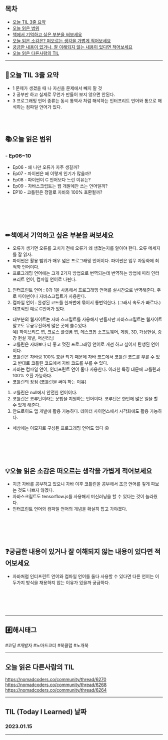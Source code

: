 
## 목차

- [오늘 TIL 3줄 요약](#오늘-TIL-3줄-요약)
- [오늘 읽은 범위](#오늘-읽은-범위)
- [책에서 기억하고 싶은 부분을 써보세요](#책에서-기억하고-싶은-부분을-써보세요)
- [오늘 읽은 소감은? 떠오르는 생각을 가볍게 적어보세요](#오늘-읽은-소감은-떠오르는-생각을-가볍게-적어보세요)
- [궁금한 내용이 있거나, 잘 이해되지 않는 내용이 있다면 적어보세요](#궁금한-내용이-있거나-잘-이해되지-않는-내용이-있다면-적어보세요)
- [오늘 읽은 다른사람의 TIL](#오늘-읽은-다른사람의-TIL)

***
## 🌠오늘 TIL 3줄 요약

- 1 문제가 생겼을 때 나 자신을 문제에서 빼지 말 것
- 2 공부만 하고 실제로 무언가 만들어 보지 않으면 안된다. 
- 3 프로그래밍 언어 종류는 동시 통역사 처럼 해석하는 인터프리트 언어와 통으로 해석하는 컴파일 언어가 있다.
<br>
<br>


## 📚오늘 읽은 범위

### - Ep06~10
- Ep06 - 왜 나만 오류가 자주 생길까?
- Ep07 - 파이썬은 왜 이렇게 인기가 많을까?
- Ep08 - 파이썬이 C 언어보다 느린 이유는?
- Ep09 - 자바스크립트는 웹 개발에만 쓰는 언어일까?
- EP10 - 코틀린은 정말로 자바와 100% 호환될까?
<br>
<br>
<br>
<br>


## ✏책에서 기억하고 싶은 부분을 써보세요
- 오류가 생기면 오류를 고치기 전에 오류가 왜 생겼는지를 알아야 한다. 오류 메세지를 잘 읽자.
- 파이썬은 활용 범위가 매우 넓은 프로그래밍 언어이다. 파이썬은 업무 자동화에 최적화 언어이다.
- 프로그래밍 언어에는 크개 2가지 방법으로 번역되는데 번역하는 방법에 따라 인터프리트 언어, 컴파일 언어로 나뉜다.<br>
 1. 인터프린트 언어 : 0과 1을 사용해서 프로그래밍 언어를 실시간으로 번역해준다. 주로 파이썬이나 자바스크립트가 사용한다.
 2. 컴파일 언어 : 완성된 코드를 한꺼번에 묶어서 통번역한다. (그래서 속도가 빠르다.) 대표적인 예로 C언어가 있다.
- 대부분의 웹사이트는 자바 스크립트를 사용해서 만들지만 자바스크립트는 웹사이트 말고도 무궁무진하게 많은 곳에 쓸수있다.
<br> 예) 하이브리드 앱, 크로스 플랫폼 앱, 데스크톱 소프트웨어, 게임, 3D, 가상현실, 증강 현실 개발, 머신러닝
- 코틀린은 자바보다 더 좋고 멋진 프로그래밍 언어로 개선 하고 싶어서 탄생된 언어이다.
- 코틀린은 자바랑 100% 호환 되기 때문에 자바 코드에서 코틀린 코드를 부를 수 있고 반대로 코틀린 코드에서 자바 코드를 부를 수 있다. 
- 자바는 컴파일 언어, 인터프린트 언어 둘다 사용한다.  이러한 특징 대문에 코틀린과 100% 호환 가능하다.
- 코틀린의 장점 (코틀린을 써야 하는 이유)
1. 코틀린은 null에서 안전한 언어이다.
2. 코틀린은 코루틴이라는 문법을 지원하는 언어이다. 코루틴은 한번에 많은 일을 할 수 있게 해준다. 
3. 안드로이드 앱 개발에 활용 가능하다. 데이터 사이언스에서 시각화에도 활용 가능하다.
- 세상에는 이모지로 구성된 프로그래밍 언어도 있다 😲

<br>
<br>
<br>
<br>


## 💡오늘 읽은 소감은 떠오르는 생각을 가볍게 적어보세요
- 지금 자바를 공부하고 있으니 자바 이후 코틀린을 공부해서 조금 언어를 깊게 파보는 것도 나쁘지 않겠다.
- 자바스크립트도 tensorflow.js를 사용해서 머신러닝을 할 수 있다는 것이 놀라웠다. 
- 인터프린트 언어와 컴파일 언어의 개념을 확실히 잡고 가야겠다.
<br>
<br>
<br>
<br>


## ❓궁금한 내용이 있거나 잘 이해되지 않는 내용이 있다면 적어보세요
- 자바처럼 인터프린트 언어와 컴파일 언어를 둘다 사용할 수 있다면 다른 언어는 이 두가지 방식을 채용하지 않는 이유가 있을까 궁금하다.


<br>
<br>
<br>
<br>







***

## #️⃣해시태그 ##
#코딩 #개발자 #노마드코더 #북클럽 #노개북

***

## 오늘 읽은 다른사람의 TIL
https://nomadcoders.co/community/thread/6270  
https://nomadcoders.co/community/thread/6268  
https://nomadcoders.co/community/thread/6264  




***

## TIL (Today I Learned) 날짜
  
  ### 2023.01.15
  
***

